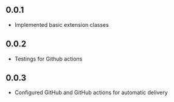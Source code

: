 ## 0.0.1

- Implemented basic extension classes

## 0.0.2

- Testings for Github actions

## 0.0.3

- Configured GitHub and GitHub actions for automatic delivery